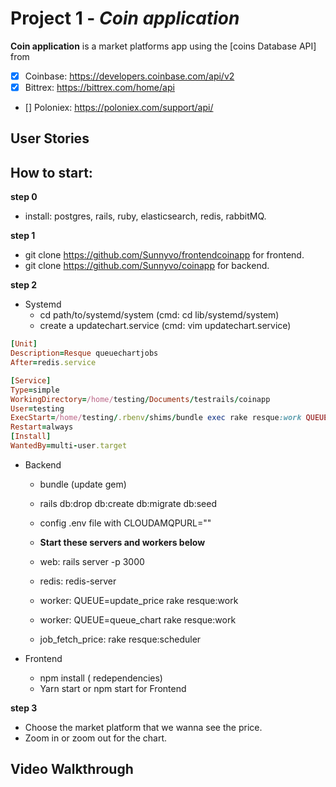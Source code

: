 # Project 1 - *Coin application*

**Coin application** is a market platforms app using the [coins Database API]
from
- [X] Coinbase: https://developers.coinbase.com/api/v2
- [X] Bittrex: https://bittrex.com/home/api
- [] Poloniex: https://poloniex.com/support/api/



## User Stories
## How to start:
**step 0**

- install: postgres, rails, ruby, elasticsearch, redis, rabbitMQ.

**step 1**

- git clone https://github.com/Sunnyvo/frontendcoinapp for frontend.
- git clone https://github.com/Sunnyvo/coinapp for backend.

**step 2**

- Systemd
  + cd path/to/systemd/system (cmd: cd lib/systemd/system)
  + create a updatechart.service (cmd: vim updatechart.service)

``` ruby
[Unit]
Description=Resque queuechartjobs
After=redis.service

[Service]
Type=simple
WorkingDirectory=/home/testing/Documents/testrails/coinapp
User=testing
ExecStart=/home/testing/.rbenv/shims/bundle exec rake resque:work QUEUE=queue_chart
Restart=always
[Install]
WantedBy=multi-user.target
```





- Backend
  + bundle (update gem)
  + rails db:drop db:create db:migrate db:seed
  + config .env file with CLOUDAMQPURL=""

  + **Start these servers and workers below**
  + web: rails server -p 3000
  + redis: redis-server
  + worker: QUEUE=update_price rake resque:work
  + worker: QUEUE=queue_chart rake resque:work
  + job_fetch_price: rake resque:scheduler



- Frontend
  + npm install ( redependencies)
  + Yarn start or npm start for Frontend

**step 3**

- Choose the market platform that we wanna see the price.
- Zoom in or zoom out for the chart.


## Video Walkthrough